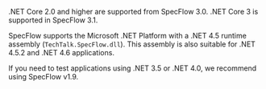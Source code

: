 .NET Core 2.0 and higher are supported from SpecFlow 3.0. .NET Core 3 is supported in SpecFlow 3.1.

SpecFlow supports the Microsoft .NET Platform with a .NET 4.5 runtime assembly (`TechTalk.SpecFlow.dll`). This assembly is also suitable for .NET 4.5.2 and .NET 4.6 applications.

If you need to test applications using .NET 3.5 or .NET 4.0, we recommend using SpecFlow v1.9.